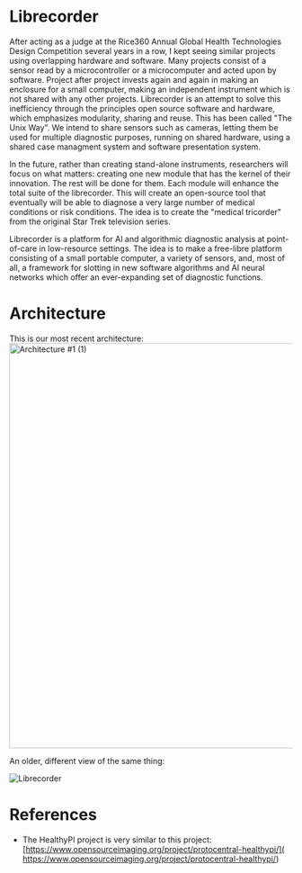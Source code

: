 # Librecorder

After acting as a judge at the Rice360 Annual Global Health Technologies Design Competition several years in a row, 
I kept seeing similar projects using overlapping hardware and software.
Many projects consist of a sensor read by a microcontroller or a microcomputer and acted upon by software.
Project after project invests again and again in making an enclosure for a small computer, making an 
independent instrument which is not shared with any other projects.
Librecorder is an attempt to solve this inefficiency through the principles open source software and hardware, which
emphasizes modularity, sharing and reuse. This has been called "The Unix Way". 
We intend to share sensors such as cameras, letting them be 
used for multiple diagnostic purposes, running on shared hardware, using a shared case managment system and 
software presentation system.

In the future, rather than creating stand-alone instruments, researchers will focus on what matters: creating
one new module that has the kernel of their innovation. The rest will be done for them.
Each module will enhance the total suite of the librecorder. 
This will create an open-source tool that eventually will be able to diagnose a very large number of 
medical conditions or risk conditions. The idea is to create the "medical tricorder" from the original Star Trek
television series.

Librecorder is a platform for AI and algorithmic diagnostic analysis at point-of-care in low-resource settings.
The idea is to make a free-libre platform consisting of a small portable computer, a variety of sensors,
and, most of all, a framework for slotting in new software algorithms and AI neural networks which
offer an ever-expanding set of diagnostic functions.



# Architecture

This is our most recent architecture:
<img width="960" height="720" alt="Architecture #1 (1)" src="https://github.com/user-attachments/assets/69e6bbe8-6755-4211-b50c-f9f0e4918d16" />


An older, different view of the same thing:

![Librecorder](https://github.com/user-attachments/assets/6b981346-d832-4b1f-b75a-c0060d920960)

# References

* The HealthyPI project is very similar to this project: [https://www.opensourceimaging.org/project/protocentral-healthypi/]( https://www.opensourceimaging.org/project/protocentral-healthypi/)
  




